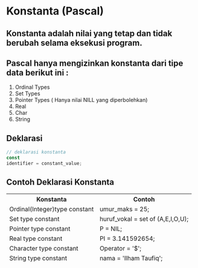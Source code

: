 # Konstanta (Pascal)
## Konstanta adalah nilai yang tetap dan tidak berubah selama eksekusi program.

## Pascal hanya mengizinkan konstanta dari tipe data berikut ini :
1. Ordinal Types
2. Set Types
3. Pointer Types ( Hanya nilai NILL yang diperbolehkan)
4. Real
5. Char
6. String

## Deklarasi

```javascript
// deklarasi konstanta
const
identifier = constant_value;
```
## Contoh Deklarasi Konstanta

<table>
    <thead>
        <tr>
            <th>Konstanta</th>
            <th>Contoh</th>
        </tr>
        <tr>
            <td>Ordinal(Integer)type constant</td>
            <td>umur_maks = 25; </td>
        </tr>
        <tr>
            <td>Set type constant</td>
            <td>huruf_vokal = set of (A,E,I,O,U);</td>
        </tr>
        <tr>
            <td>Pointer type constant</td>
            <td>P = NIL;</td>
        </tr>
        <tr>
            <td>Real type constant</td>
            <td>PI = 3.141592654;</td>
        </tr>
        <tr>
            <td>Character type constant</td>
            <td>Operator = '$';</td>
        </tr>
        <tr>
             <td>String type constant</td>
              <td>nama = 'Ilham Taufiq';</td>
        </tr>
    </tbody>
</table>
